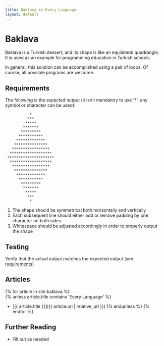 ```yaml
---
title: Baklava in Every Language
layout: default
---
```


# Baklava

Baklava is a Turkish dessert, and its shape is like an equilateral quadrangle.
It is used as an example for programming education in Turkish schools.

In general, this solution can be accomplished using a pair of loops. Of course, all
possible programs are welcome.

## Requirements

The following is the expected output
(it isn't mandatory to use '\*', any symbol or character can be used):

               *
              ***
             *****
            *******
           *********
          ***********
         *************
        ***************
       *****************
      *******************
     *********************
      *******************
       *****************
        ***************
         *************
          ***********
           *********
            *******
             *****
              ***
               *

1.  The shape should be symmetrical both horizontally and vertically
2.  Each subsequent line should either add or remove padding by one character on both sides
3.  Whitespace should be adjusted accordingly in order to properly output the shape

## Testing

Verify that the actual output matches the expected output (see [requirements][1])

## Articles

{% for article in site.baklava %}    
  {% unless article.title contains 'Every Language' %}
  - [{{ article.title }}]({{ article.url | relative_url }})
  {% endunless %}
{% endfor %}

## Further Reading

- Fill out as needed

[1]: #requirements
